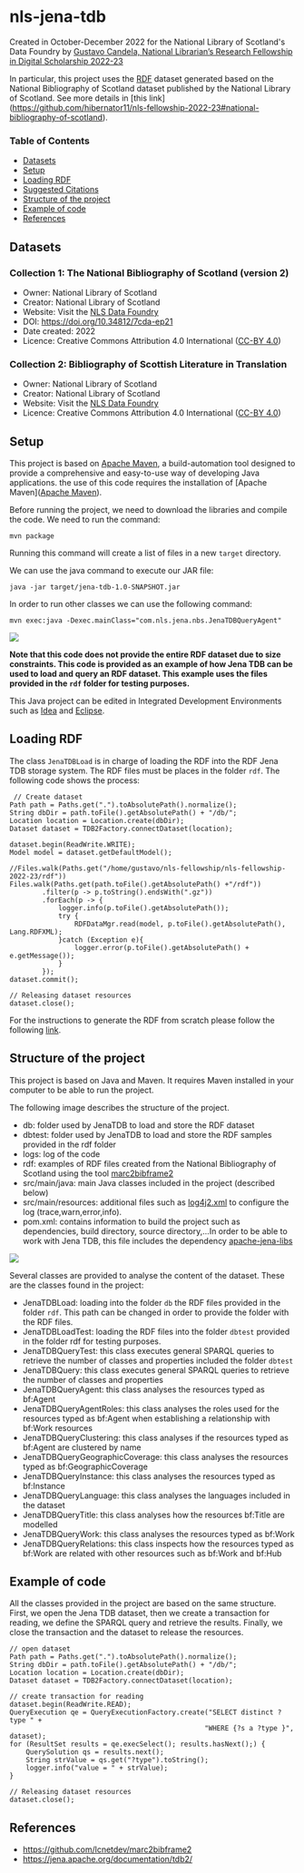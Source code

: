 # nls-jena-tdb

Created in October-December 2022 for the National Library of Scotland's Data Foundry by [Gustavo Candela, National Librarian’s Research Fellowship in Digital Scholarship 2022-23](https://data.nls.uk/projects/the-national-librarians-research-fellowship-in-digital-scholarship-2022-23/)

In particular, this project uses the [RDF](https://www.w3.org/RDF/) dataset generated based on the National Bibliography of Scotland dataset published by the National Library of Scotland. See more details in [this link] (https://github.com/hibernator11/nls-fellowship-2022-23#national-bibliography-of-scotland).

### Table of Contents
- [Datasets](#datasets)
- [Setup](#setup)
- [Loading RDF](#loading-rdf)
- [Suggested Citations](#suggested-citations)
- [Structure of the project](#structure-of-the-project)
- [Example of code](#example-of-code)
- [References](#references)

## Datasets

### Collection 1: The National Bibliography of Scotland (version 2)
- Owner: National Library of Scotland
- Creator: National Library of Scotland
- Website: Visit the [NLS Data Foundry](https://data.nls.uk/data/metadata-collections/national-bibliography-of-scotland/)
- DOI: https://doi.org/10.34812/7cda-ep21
- Date created: 2022
- Licence: Creative Commons Attribution 4.0 International ([CC-BY 4.0](https://creativecommons.org/licenses/by/4.0/))

### Collection 2: Bibliography of Scottish Literature in Translation 
- Owner: National Library of Scotland
- Creator: National Library of Scotland
- Website: Visit the [NLS Data Foundry](https://data.nls.uk/data/metadata-collections/boslit/)
- Licence: Creative Commons Attribution 4.0 International ([CC-BY 4.0](https://creativecommons.org/licenses/by/4.0/))


## Setup

This project is based on [Apache Maven](https://maven.apache.org), a build-automation tool designed to provide a comprehensive and easy-to-use way of developing Java applications. the use of this code requires the installation of [Apache Maven]([Apache Maven](https://maven.apache.org/install.html)).

Before running the project, we need to download the libraries and compile the code. We need to run the command:

```
mvn package
```

Running this command will create a list of files in a new `target` directory.

We can use the java command to execute our JAR file:
```
java -jar target/jena-tdb-1.0-SNAPSHOT.jar
```

In order to run other classes we can use the following command:
```
mvn exec:java -Dexec.mainClass="com.nls.jena.nbs.JenaTDBQueryAgent"
```

<img src="images/output-jar.png">

**Note that this code does not provide the entire RDF dataset due to size constraints. This code is provided as an example of how Jena TDB can be used to load and query an RDF dataset. This example uses the files provided in the `rdf` folder for testing purposes.**

This Java project can be edited in Integrated Development Environments such as [Idea](https://www.jetbrains.com/idea/) and [Eclipse](https://www.eclipse.org/). 

## Loading RDF
The class `JenaTDBLoad` is in charge of loading the RDF into the RDF Jena TDB storage system. The RDF files must be places in the folder `rdf`. The following code shows the process:

```
 // Create dataset
Path path = Paths.get(".").toAbsolutePath().normalize();
String dbDir = path.toFile().getAbsolutePath() + "/db/";
Location location = Location.create(dbDir);
Dataset dataset = TDB2Factory.connectDataset(location);

dataset.begin(ReadWrite.WRITE);
Model model = dataset.getDefaultModel();

//Files.walk(Paths.get("/home/gustavo/nls-fellowship/nls-fellowship-2022-23/rdf"))
Files.walk(Paths.get(path.toFile().getAbsolutePath() +"/rdf"))
        .filter(p -> p.toString().endsWith(".gz"))
        .forEach(p -> {
            logger.info(p.toFile().getAbsolutePath());
            try {
                RDFDataMgr.read(model, p.toFile().getAbsolutePath(), Lang.RDFXML);
            }catch (Exception e){
                logger.error(p.toFile().getAbsolutePath() + e.getMessage());
            }
        });
dataset.commit();

// Releasing dataset resources
dataset.close();
```

For the instructions to generate the RDF from scratch please follow the following [link](https://github.com/hibernator11/nls-fellowship-2022-23/blob/master/README.md#generating-the-rdf).

## Structure of the project
This project is based on Java and Maven. It requires Maven installed in your computer to be able to run the project.

The following image describes the structure of the project.

- db: folder used by JenaTDB to load and store the RDF dataset
- dbtest: folder used by JenaTDB to load and store the RDF samples provided in the rdf folder
- logs: log of the code
- rdf: examples of RDF files created from the National Bibliography of Scotland using the tool [marc2bibframe2](https://github.com/lcnetdev/marc2bibframe2)
- src/main/java: main Java classes included in the project (described below)
- src/main/resources: additional files such as [log4j2.xml](https://logging.apache.org/log4j/2.x/manual/configuration.html) to configure the log (trace,warn,error,info).
- pom.xml: contains information to build the project such as dependencies, build directory, source directory,...In order to be able to work with Jena TDB, this file includes the dependency [apache-jena-libs](https://mvnrepository.com/artifact/org.apache.jena/apache-jena-libs)

<img src="images/structure-project.png">


Several classes are provided to analyse the content of the dataset. These are the classes found in the project:

- JenaTDBLoad: loading into the folder `db` the RDF files provided in the folder `rdf`. This path can be changed in order to provide the folder with the RDF files.  
- JenaTDBLoadTest: loading the RDF files into the folder `dbtest` provided in the folder rdf for testing purposes.
- JenaTDBQueryTest: this class executes general SPARQL queries to retrieve the number of classes and properties included the folder `dbtest`
- JenaTDBQuery: this class executes general SPARQL queries to retrieve the number of classes and properties
- JenaTDBQueryAgent: this class analyses the resources typed as bf:Agent
- JenaTDBQueryAgentRoles: this class analyses the roles used for the resources typed as bf:Agent when establishing a relationship with bf:Work resources
- JenaTDBQueryClustering: this class analyses if the resources typed as bf:Agent are clustered by name
- JenaTDBQueryGeographicCoverage: this class analyses the resources typed as bf:GeographicCoverage
- JenaTDBQueryInstance: this class analyses the resources typed as bf:Instance
- JenaTDBQueryLanguage: this class analyses the languages included in the dataset
- JenaTDBQueryTitle: this class analyses how the resources bf:Title are modelled
- JenaTDBQueryWork: this class analyses the resources typed as bf:Work
- JenaTDBQueryRelations: this class inspects how the resources typed as bf:Work are related with other resources such as bf:Work and bf:Hub

## Example of code
All the classes provided in the project are based on the same structure. First, we open the Jena TDB dataset, then we create a transaction for reading, we define the SPARQL query and retrieve the results. Finally, we close the transaction and the dataset to release the resources.

```
// open dataset
Path path = Paths.get(".").toAbsolutePath().normalize();
String dbDir = path.toFile().getAbsolutePath() + "/db/";
Location location = Location.create(dbDir);
Dataset dataset = TDB2Factory.connectDataset(location);
```

```
// create transaction for reading
dataset.begin(ReadWrite.READ);
QueryExecution qe = QueryExecutionFactory.create("SELECT distinct ?type " +
                                                "WHERE {?s a ?type }", dataset);
for (ResultSet results = qe.execSelect(); results.hasNext();) {
    QuerySolution qs = results.next();
    String strValue = qs.get("?type").toString();
    logger.info("value = " + strValue);
}
```

```
// Releasing dataset resources
dataset.close();
```

## References
- https://github.com/lcnetdev/marc2bibframe2
- https://jena.apache.org/documentation/tdb2/

